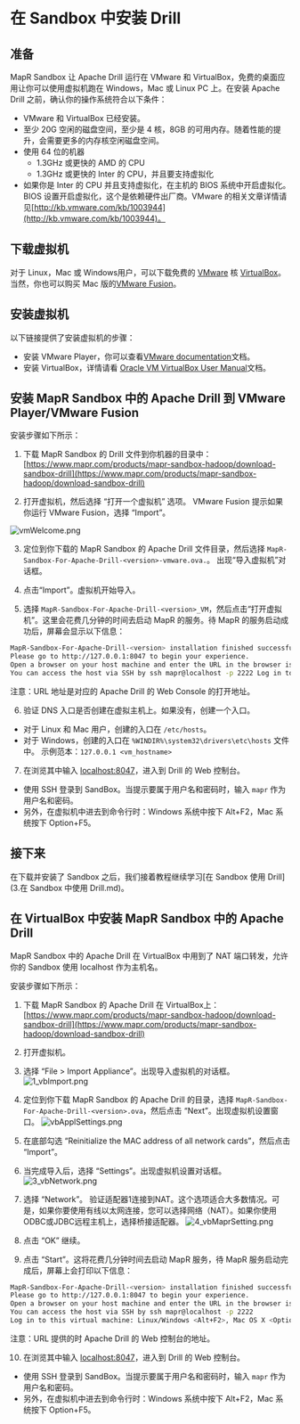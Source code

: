 # 在 Sandbox 中安装 Drill

## 准备

MapR Sandbox 让 Apache Drill 运行在 VMware 和 VirtualBox，免费的桌面应用让你可以使用虚拟机跑在 Windows，Mac 或 Linux PC 上。在安装 Apache Drill 之前，确认你的操作系统符合以下条件：

* VMware 和 VirtualBox 已经安装。
* 至少 20G 空闲的磁盘空间，至少是 4 核，8GB 的可用内存。随着性能的提升，会需要更多的内存核空闲磁盘空间。
* 使用 64 位的机器
  - 1.3GHz 或更快的 AMD 的 CPU
  - 1.3GHz 或更快的 Inter 的 CPU，并且要支持虚拟化
* 如果你是 Inter 的 CPU 并且支持虚拟化，在主机的 BIOS 系统中开启虚拟化。BIOS 设置开启虚拟化，这个是依赖硬件出厂商。VMware 的相关文章详情请见[http://kb.vmware.com/kb/1003944](http://kb.vmware.com/kb/1003944)。

## 下载虚拟机

对于 Linux，Mac 或 Windows用户，可以下载免费的 [VMware](https://my.vmware.com/web/vmware/free#desktop_end_user_computing/vmware_player/6_0) 核 [VirtualBox](https://www.virtualbox.org/wiki/Downloads)。当然，你也可以购买 Mac 版的[VMware Fusion](http://www.vmware.com/products/fusion/)。

## 安装虚拟机

以下链接提供了安装虚拟机的步骤：

* 安装 VMware Player，你可以查看[VMware documentation](http://www.vmware.com/support/pubs/player_pubs.html)文档。
* 安装 VirtualBox，详情请看 [Oracle VM VirtualBox User Manual](http://dlc.sun.com.edgesuite.net/virtualbox/4.3.4/UserManual.pdf)文档。

## 安装 MapR Sandbox 中的 Apache Drill 到 VMware Player/VMware Fusion

安装步骤如下所示：

1. 下载 MapR Sandbox 的 Drill 文件到你机器的目录中：
[https://www.mapr.com/products/mapr-sandbox-hadoop/download-sandbox-drill](https://www.mapr.com/products/mapr-sandbox-hadoop/download-sandbox-drill)

2. 打开虚拟机，然后选择 “打开一个虚拟机” 选项。
VMware Fusion 提示如果你运行 VMware Fusion，选择 “Import”。

![vmWelcome.png](../../res/vmWelcome.png)

3. 定位到你下载的 MapR Sandbox 的 Apache Drill 文件目录，然后选择 ``` MapR-Sandbox-For-Apache-Drill-<version>-vmware.ova. ```。
出现“导入虚拟机”对话框。

4. 点击“Import”。虚拟机开始导入。

5. 选择 ``` MapR-Sandbox-For-Apache-Drill-<version>_VM ```，然后点击“打开虚拟机”。这里会花费几分钟的时间去启动 MapR 的服务。待 MapR 的服务启动成功后，屏幕会显示以下信息：
```bash
MapR-Sandbox-For-Apache-Drill-<version> installation finished successfully.
Please go to http://127.0.0.1:8047 to begin your experience.
Open a browser on your host machine and enter the URL in the browser is address field.
You can access the host via SSH by ssh mapr@localhost -p 2222 Log in to this virtual machine: Linux/Windows <Alt+F2>, Mac OS X <Options+F5>
```
注意：URL 地址是对应的 Apache Drill 的 Web Console 的打开地址。

6. 验证 DNS 入口是否创建在虚拟主机上。如果没有，创建一个入口。
  - 对于 Linux 和 Mac 用户，创建的入口在 ``` /etc/hosts ```。
  - 对于 Windows，创建的入口在 ``` %WINDIR%\system32\drivers\etc\hosts ``` 文件中。
  示例范本：``` 127.0.0.1 <vm_hostname> ```

7. 在浏览其中输入 [localhost:8047](http://localhost:8047/)，进入到 Drill 的 Web 控制台。
  - 使用 SSH 登录到 SandBox。当提示要属于用户名和密码时，输入 ``` mapr ``` 作为用户名和密码。
  - 另外，在虚拟机中进去到命令行时：Windows 系统中按下 Alt+F2，Mac 系统按下 Option+F5。

## 接下来

在下载并安装了 Sandbox 之后，我们接着教程继续学习[在 Sandbox 使用 Drill](3.在 Sandbox 中使用 Drill.md)。

## 在 VirtualBox 中安装 MapR Sandbox 中的 Apache Drill

MapR Sandbox 中的 Apache Drill 在 VirtualBox 中用到了 NAT 端口转发，允许你的 Sandbox 使用 localhost 作为主机名。

安装步骤如下所示：

1. 下载 MapR Sandbox 的 Apache Drill 在 VirtualBox上：[https://www.mapr.com/products/mapr-sandbox-hadoop/download-sandbox-drill](https://www.mapr.com/products/mapr-sandbox-hadoop/download-sandbox-drill)

2. 打开虚拟机。

3. 选择 “File > Import Appliance”。出现导入虚拟机的对话框。
![1_vbImport.png](../../res/1_vbImport.png)

4. 定位到你下载 MapR Sandbox 的 Apache Drill 的目录，选择 ``` MapR-Sandbox-For-Apache-Drill-<version>.ova ```，然后点击 “Next”。出现虚拟机设置窗口。
![vbApplSettings.png](../../res/vbApplSettings.png)

5. 在底部勾选 “Reinitialize the MAC address of all network cards”，然后点击 “Import”。

6. 当完成导入后，选择 “Settings”。出现虚拟机设置对话框。
![3_vbNetwork.png](../../res/3_vbNetwork.png)

7. 选择 “Network”。
验证适配器1连接到NAT。这个选项适合大多数情况。可是，如果你要使用有线以太网连接，您可以选择网络（NAT）。如果你使用ODBC或JDBC远程主机上，选择桥接适配器。
![4_vbMaprSetting.png](../../res/4_vbMaprSetting.png)

8. 点击 “OK” 继续。

9. 点击 “Start”。这将花费几分钟时间去启动 MapR 服务，待 MapR 服务启动完成后，屏幕上会打印以下信息：
```bash
MapR-Sandbox-For-Apache-Drill-<version> installation finished successfully.
Please go to http://127.0.0.1:8047 to begin your experience.
Open a browser on your host machine and enter the URL in the browser is address field.
You can access the host via SSH by ssh mapr@localhost -p 2222
Log in to this virtual machine: Linux/Windows <Alt+F2>, Mac OS X <Options+F5>  
```
注意：URL 提供的时 Apache Drill 的 Web 控制台的地址。

10. 在浏览其中输入 [localhost:8047](http://localhost:8047/)，进入到 Drill 的 Web 控制台。
  - 使用 SSH 登录到 SandBox。当提示要属于用户名和密码时，输入 ``` mapr ``` 作为用户名和密码。
  - 另外，在虚拟机中进去到命令行时：Windows 系统中按下 Alt+F2，Mac 系统按下 Option+F5。
